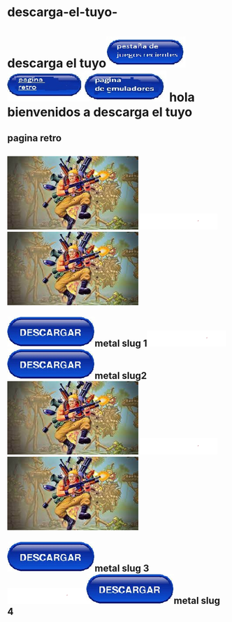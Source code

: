 # descarga-el-tuyo- <html>
<head>
<title>Descarga el tuyo
</title><h1>descarga el tuyo<a href="https://carlis2.github.io/descarga-el-tuyo/"><img src="hola.jpg"><img src="hola2.jpg"><a><img src="1.jpg"></a>
</head>


<body>hola bienvenidos a descarga el tuyo<p>
<h2>pagina retro<h2>
</p>


</p><img src="me.jpg"><img src="s.png"><img src="me.jpg"></p><a href="http://www.mediafire.com/file/1qylx6sq1yldn0u/Metal_Slug_1.rar/file"><p><img src="descarga.jpg"><a>metal slug 1<img src="s.png"><a><a href="http://www.mediafire.com/file/wf66y0mepmrp21q/Metal_Slug_2_By_GBMTutoriales.rar/file"><img src="descarga.jpg"><a>metal slug2</a>
</a>
<img src="me.jpg"><img src="s.png"><img src="me.jpg"></p><a href="https://www.mediafire.com/file/o19jpdz58knot9v/TANKMAN+PRERELEASE+by+KadeDe3v+-+Kade+Engine.rar/file"><p><img src="descarga.jpg"><a>metal slug 3<img src="s.png"><a><a href="https://mega.nz/file/OxplzQgI#AhwiZBn87BoO0lqlw6CBnTVQuBgsUhG90gtHSIYzpYs"><img src="descarga.jpg"><a>metal slug 4</a>
</a>


</body>



</html>
